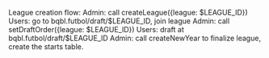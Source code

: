 League creation flow:
Admin: call createLeague({league: $LEAGUE_ID})
Users: go to bqbl.futbol/draft/$LEAGUE_ID, join league
Admin: call setDraftOrder({league: $LEAGUE_ID})
Users: draft at bqbl.futbol/draft/$LEAGUE_ID
Admin: call createNewYear to finalize league, create the starts table.